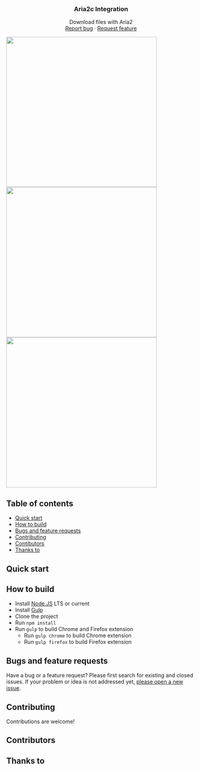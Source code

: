 <p align="center">
  <h3 align="center">Aria2c Integration</h3>
  <p align="center">
    Download files with Aria2
    <br>
    <a href="https://github.com/baptistecdr/aria2-extensions/issues/new">Report bug</a>
    ·
    <a href="https://github.com/baptistecdr/aria2-extensions/issues/new">Request feature</a>
  </p>
  <img src="https://snipboard.io/xBDZ0E.jpg" width="400px"/>
  <img src="https://snipboard.io/YsXzhB.jpg" width="400px"/>
  <img src="https://snipboard.io/FbyZBJ.jpg" width="400px"/>
</p>

## Table of contents
- [Quick start](#quick-start)
- [How to build](#how-to-build)
- [Bugs and feature requests](#bugs-and-feature-requests)
- [Contributing](#contributing)
- [Contibutors](#contributors)
- [Thanks to](#thanks-to)

## Quick start

## How to build
- Install [Node.JS](https://nodejs.org/) LTS or current
- Install [Gulp](https://gulpjs.com/)
- Clone the project
- Run `npm install`
- Run `gulp` to build Chrome and Firefox extension
    - Run `gulp chrome` to build Chrome extension
    - Run `gulp firefox` to build Firefox extension

## Bugs and feature requests
Have a bug or a feature request? Please first search for existing and closed issues. If your problem or idea is not addressed yet, [please open a new issue](https://github.com/baptistecdr/aria2-extensions/issues/new).

## Contributing
Contributions are welcome!

## Contributors

## Thanks to
